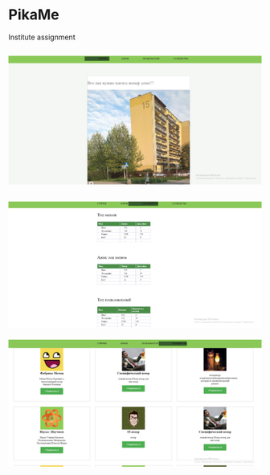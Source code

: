 # PikaMe
Institute assignment

![2](./img/ct69jp08px8.jpg)
-
![3](./img/0bEAf5KEvwE.jpg)
-
![4](./img/hR-LMdvQbPM.jpg)
